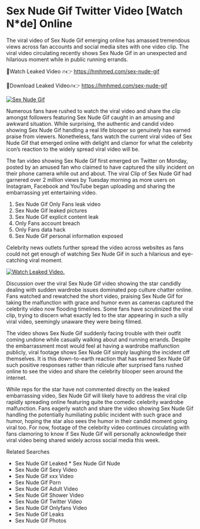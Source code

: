 ﻿# Sex Nude Gif Twitter Video [Watch N*de] Online

The viral video of ﻿Sex Nude Gif emerging online has amassed tremendous views across fan accounts and social media sites with one video clip. The viral video circulating recently shows ﻿Sex Nude Gif in an unexpected and hilarious moment while in public running errands. 

🔴Watch Leaked Video 🔥👉  https://hmhmed.com/sex-nude-gif 

🔴Download Leaked Video🔥👉  https://hmhmed.com/sex-nude-gif 

[![Sex Nude Gif](https://i.imgur.com/dJHk4Zq.gif)](https://hmhmed.com/sex-nude-gif)

Numerous fans have rushed to watch the viral video and share the clip amongst followers featuring ﻿Sex Nude Gif caught in an amusing and awkward situation. While surprising, the authentic and candid video showing ﻿Sex Nude Gif handling a real life blooper so genuinely has earned praise from viewers. Nonetheless, fans watch the current viral video of ﻿Sex Nude Gif that emerged online with delight and clamor for what the celebrity icon’s reaction to the widely spread viral video will be.

The fan video showing ﻿Sex Nude Gif first emerged on Twitter on Monday, posted by an amused fan who claimed to have captured the silly incident on their phone camera while out and about. The viral Clip of ﻿Sex Nude Gif had garnered over 2 million views by Tuesday morning as more users on Instagram, Facebook and YouTube began uploading and sharing the embarrassing yet entertaining video. 

1. ﻿Sex Nude Gif Only Fans leak video
2. ﻿Sex Nude Gif leaked pictures
3. ﻿Sex Nude Gif explicit content leak
4. Only Fans account breach
5. Only Fans data hack
6. ﻿Sex Nude Gif personal information exposed

Celebrity news outlets further spread the video across websites as fans could not get enough of watching ﻿Sex Nude Gif in such a hilarious and eye-catching viral moment. 

[![Watch Leaked Video.](https://miro.medium.com/v2/resize:fit:828/format:webp/1*cilzJN44JGOrTw9NJCrNHA.gif "Watch Leaked Video")](https://hmhmed.com/sex-nude-gif)

Discussion over the viral ﻿Sex Nude Gif video showing the star candidly dealing with sudden wardrobe issues dominated pop culture chatter online. Fans watched and rewatched the short video, praising ﻿Sex Nude Gif for taking the malfunction with grace and humor even as cameras captured the celebrity video now flooding timelines. Some fans have scrutinized the viral clip, trying to discern what exactly led to the star appearing in such a silly viral video, seemingly unaware they were being filmed.

The video shows ﻿Sex Nude Gif suddenly facing trouble with their outfit coming undone while casually walking about and running errands. Despite the embarrassment most would feel at having a wardrobe malfunction publicly, viral footage shows ﻿Sex Nude Gif simply laughing the incident off themselves. It is this down-to-earth reaction that has earned ﻿Sex Nude Gif such positive responses rather than ridicule after surprised fans rushed online to see the video and share the celebrity blooper seen around the internet.  

While reps for the star have not commented directly on the leaked embarrassing video, ﻿Sex Nude Gif will likely have to address the viral clip rapidly spreading online featuring quite the comedic celebrity wardrobe malfunction. Fans eagerly watch and share the video showing ﻿Sex Nude Gif handling the potentially humiliating public incident with such grace and humor, hoping the star also sees the humor in their candid moment going viral too. For now, footage of the celebrity video continues circulating with fans clamoring to know if ﻿Sex Nude Gif will personally acknowledge their viral video being shared widely across social media this week.

Related Searches
* ﻿Sex Nude Gif Leaked
﻿* Sex Nude Gif Nude
* ﻿Sex Nude Gif Sexy Video
* ﻿Sex Nude Gif xxx Video
* ﻿Sex Nude Gif Porn
* ﻿Sex Nude Gif Adult Video
* ﻿Sex Nude Gif Shower Video
* ﻿Sex Nude Gif Twitter Video
* ﻿Sex Nude Gif Onlyfans Video
* ﻿Sex Nude Gif Leaks
* ﻿Sex Nude Gif Photos